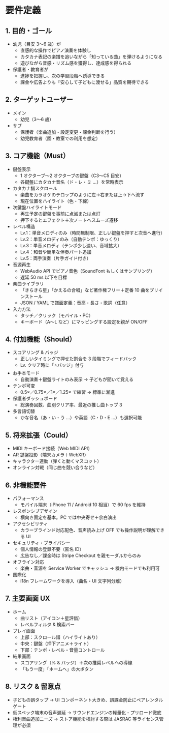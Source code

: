 # 要件定義

## 1. 目的・ゴール
- 幼児（目安 3〜6 歳）が
  - 直感的な操作でピアノ演奏を体験し
  - カタカナ表記の楽譜を追いながら「知っている曲」を弾けるようになる
  - 遊びながら音感・リズム感を獲得し、達成感を得られる
- 保護者・教育者が
  - 進捗を把握し、次の学習段階へ誘導できる
  - 課金や広告よりも「安心して子どもに渡せる」品質を期待できる

## 2. ターゲットユーザー
- メイン
  - 幼児（3〜6 歳）
- サブ
  - 保護者（楽曲追加・設定変更・課金判断を行う）
  - 幼児教育者（園・教室での利用を想定）

## 3. コア機能（Must）
- 鍵盤表示
  - 1 オクターブ〜2 オクターブの鍵盤（C3〜C5 目安）
  - 各鍵盤にカタカナ音名（ド・レ・ミ …）を常時表示
- カタカナ譜スクロール
  - 楽曲をカラオケのテロップのように左→右または上→下へ流す
  - 現在位置をハイライト（色・下線）
- 次鍵盤ハイライトモード
  - 再生予定の鍵盤を事前に点滅または点灯
  - 押下するとエフェクト＋次ノートへスムーズ遷移
- レベル構造
  - Lv.1：単音メロディのみ（時間無制限、正しい鍵盤を押すと次音へ進行）
  - Lv.2：単音メロディのみ（自動テンポ：ゆっくり）
  - Lv.3：単音メロディ（テンポ少し速い、音域拡大）
  - Lv.4：和音や簡単な伴奏パート追加
  - Lv.5：両手演奏（片手ガイド付き）
- 音源再生
  - WebAudio API でピアノ音色（SoundFont もしくはサンプリング）
  - 遅延 50 ms 以下を目標
- 楽曲ライブラリ
  - 「きらきら星」「かえるの合唱」など著作権フリー＋定番 10 曲をプリインストール
  - JSON / YAML で譜面定義：音高・長さ・歌詞（任意）
- 入力方法
  - タッチ／クリック（モバイル・PC）
  - キーボード（A〜L など）にマッピングする設定を親が ON/OFF

## 4. 付加機能（Should）
- スコアリング & バッジ
  - 正しいタイミングで押せた割合を 3 段階でフィードバック
  - Lv. クリア時に「⭐️バッジ」付与
- お手本モード
  - 自動演奏＋鍵盤ライトのみ表示 → 子どもが聞いて覚える
- テンポ可変
  - 0.5×／0.75×／1×／1.25× で練習 → 標準に漸進
- 保護者ダッシュボード
  - 総演奏回数、曲別クリア率、最近の推し曲トップ 3
- 多言語切替
  - かな音名（あ・い・う …）や英語（C・D・E …）も選択可能

## 5. 将来拡張（Could）
- MIDI キーボード接続（Web MIDI API）
- AR 鍵盤投影（端末カメラ＋WebXR）
- キャラクター連動（弾くと動くマスコット）
- オンライン対戦（同じ曲を競い合うなど）

## 6. 非機能要件
- パフォーマンス
  - モバイル端末（iPhone 11 / Android 10 相当）で 60 fps を維持
- レスポンシブデザイン
  - 横向き固定を基本。PC では中央寄せ＋余白演出
- アクセシビリティ
  - カラーブラインド対応配色、音声読み上げ OFF でも操作説明が理解できる UI
- セキュリティ・プライバシー
  - 個人情報の登録不要（匿名 ID）
  - 広告なし／課金時は Stripe Checkout を親モーダルからのみ
- オフライン対応
  - 楽曲・音源を Service Worker でキャッシュ → 機内モードでも利用可
- 国際化
  - i18n フレームワークを導入（曲名・UI 文字列分離）

## 7. 主要画面 UX
- ホーム
  - 曲リスト（アイコン＋星評価）
  - レベルフィルタ & 検索バー
- プレイ画面
  - 上部：スクロール譜（ハイライトあり）
  - 中央：鍵盤（押下アニメ＋ライト）
  - 下部：テンポ・レベル・音量コントロール
- 結果画面
  - スコアリング（% & バッジ）＋次の推奨レベルへの導線
  - 「もう一度」「ホームへ」の大ボタン

## 8. リスク & 留意点
- 子どもの誤タップ → UI コンポーネント大きめ、誤課金防止にペアレンタルゲート
- 低スペック端末の音声遅延 → サウンドエンジンの軽量化・プリロード徹底
- 権利楽曲追加ニーズ → ストア機能を検討する際は JASRAC 等ライセンス管理が必須
